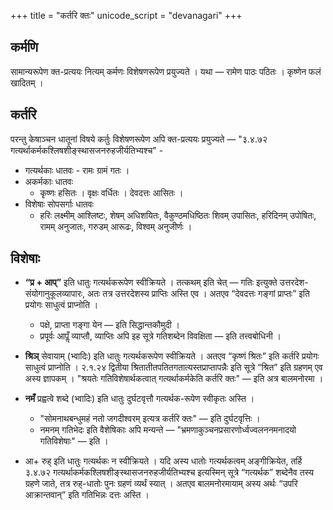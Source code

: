 +++
title = "कर्तरि क्तः"
unicode_script = "devanagari"
+++

## कर्मणि
सामान्यरूपेण क्त-प्रत्ययः नित्यम् कर्मणः विशेषणरूपेण प्रयुज्यते । यथा — रामेण पाठः पठितः । कृष्णेन फलं खादितम् । 

## कर्तरि
परन्तु केषाञ्चन धातूनां विषये कर्तुः विशेषणरूपेण अपि क्त-प्रत्ययः प्रयुज्यते — "३.४.७२ गत्यर्थाकर्मकश्लिषशीङ्स्थासजनरुहजीर्यतिभ्यश्च" - 

- गत्यर्थकाः धातवः - रामः ग्रामं गतः ।
- अकर्मकाः धातवः 
  - कृृष्णः हसितः । वृक्षः वर्धितः । देवदत्तः आसितः ।
- विशेषाः सोपसर्गाः धातवः
  - हरिः लक्ष्मीम् आश्लिष्टः, शेषम् अधिशयितः, वैकुण्ठमधिष्ठितः शिवम् उपासितः, हरिदिनम् उपोषितः, रामम् अनुजातः, गरुडम् आरूढः, विश्वम् अनुजीर्णः । 


## विशेषाः
- **“प्र + आप्”** इति धातुः गत्यर्थकरूपेण स्वीक्रियते । तत्कथम् इति चेत् — गतिः इत्युक्ते उत्तरदेश-संयोगानुकूलव्यापारः, अतः तत्र उत्तरदेशस्य प्राप्तिः अस्ति एव । अतएव “देवदत्तः गङ्गां प्राप्तः” इति प्रयोगः साधुत्वं प्राप्नोति ।
  - पक्षे, प्राप्ता गङ्गा येन — इति सिद्धान्तकौमुदी  ।
  - प्रपूर्वः आपॢँ व्याप्तौ, व्याप्तिः अपि इह सूत्रे गतिशब्देन विवक्षिता — इति तत्त्वबोधिनी ।
- **श्रिञ्** सेवायाम् (भ्वादिः) इति धातुः गत्यर्थकरूपेण स्वीक्रियते । अतएव “कृष्णं श्रितः” इति कर्तरि प्रयोगः साधुत्वं प्राप्नोति । २.१.२४ द्वितीया श्रितातीतपतितगतात्यस्तप्राप्तापन्नैः इति सूत्रे “श्रित” इति ग्रहणम् एव अस्य ज्ञापकम् ।  "श्रयतेः गतिविशेषार्थकत्वात् गत्यर्थाकर्मकेति कर्तरि क्तः" — इति अत्र बालमनोरमा ।
- **नमँ** प्रह्वत्वे शब्दे (भ्वादिः) इति धातुः दुर्घटवृत्तौ गत्यर्थक-रूपेण स्वीकृतः अस्ति ।
  - "सोमनाथबन्धुमहं नतो जगदीश्वरम् इत्यत्र कर्तरि क्तः" — इति दुर्घटवृत्तिः ।
  -  नमनम् गतिभेदः इति वैशेषिकाः अपि मन्यन्ते — "भ्रमणाकुञ्चनप्रसारणोर्ध्वज्वलननमनादयो गतिविशेषाः" — इति ।




- आ+ रुह् इति धातुः गत्यर्थकः न स्वीक्रियते । यदि अस्य धातोः गत्यर्थकत्वम् अङ्गीक्रियेत, तर्हि ३.४.७२ गत्यर्थाकर्मकश्लिषशीङ्स्थासजनरुहजीर्यतिभ्यश्च इत्यस्मिन् सूत्रे “गत्यर्थक” शब्देनैव तस्य ग्रहणे जाते, तत्र रुह्-धातोः पुनः ग्रहणं व्यर्थं स्यात् । अतएव बालमनोरमायाम् अस्य अर्थः “उपरि आक्रान्तवान्” इति गतिभिन्नः दत्तः अस्ति ।

